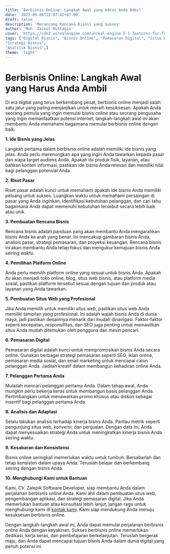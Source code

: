 ```yaml
---
title: 'Berbisnis Online: Langkah Awal yang Harus Anda Ambil'
date: '2023-09-06T13:07:42+07:00'
draft: false
description: 'Merancang Rencana Bisnis yang Sukses'
author: 'Moh. Zainul Muttaqin'
cover: 'https://cdn2.unrealengine.com/unreal-engine-5-1-features-for-fortnite-chapter-4-header-1920x1080-2e96869442d6.jpg?resize=1&w=1920'
tags: ["Digital Bisnis", "Bisnis Online", "Pemasaran Digital", "Situs Web Bisnis", "SEO (Search Engine Optimization)",
"Strategi Bisnis",
"Analitik Bisnis",] 
theme: 'light'
---
```

# Berbisnis Online: Langkah Awal yang Harus Anda Ambil

Di era digital yang terus berkembang pesat, berbisnis online menjadi salah satu jalur yang paling menjanjikan untuk meraih kesuksesan. Apakah Anda seorang pemula yang ingin memulai bisnis online atau seorang pengusaha yang ingin memanfaatkan potensi internet, langkah-langkah awal ini akan membantu Anda memahami bagaimana memulai berbisnis online dengan baik.

**1. Ide Bisnis yang Jelas**

Langkah pertama dalam berbisnis online adalah memiliki ide bisnis yang jelas. Anda perlu merenungkan apa yang ingin Anda tawarkan kepada pasar dan siapa target audiens Anda. Apakah itu produk fisik, layanan, atau bahkan konten informasi, pastikan ide bisnis Anda relevan dan memiliki nilai bagi pelanggan potensial Anda.

**2. Riset Pasar**

Riset pasar adalah kunci untuk memahami apakah ide bisnis Anda memiliki peluang untuk sukses. Luangkan waktu untuk memahami persaingan di pasar yang Anda inginkan, identifikasi kebutuhan pelanggan, dan cari tahu bagaimana Anda dapat memenuhi kebutuhan tersebut secara lebih baik atau unik.

**3. Pembuatan Rencana Bisnis**

Rencana bisnis adalah panduan yang akan membantu Anda mengarahkan bisnis Anda ke arah yang benar. Ini mencakup gambaran bisnis Anda, analisis pasar, strategi pemasaran, dan proyeksi keuangan. Rencana bisnis ini akan membantu Anda tetap fokus dan mengukur kemajuan bisnis Anda seiring waktu.

**4. Pemilihan Platform Online**

Anda perlu memilih platform online yang sesuai untuk bisnis Anda. Apakah itu akan menjadi toko online, blog, situs web bisnis, atau platform media sosial, pastikan platform tersebut sesuai dengan tujuan dan produk atau layanan yang Anda tawarkan.

**5. Pembuatan Situs Web yang Profesional**

Jika Anda memilih untuk memiliki situs web, pastikan situs web Anda memiliki tampilan yang profesional. Ini adalah wajah bisnis Anda di dunia maya, jadi pastikan desainnya menarik dan mudah dinavigasi. Faktor-faktor seperti kecepatan, responsifitas, dan SEO juga penting untuk memastikan situs Anda mudah ditemukan oleh pengguna dan mesin pencari.

**6. Pemasaran Digital**

Pemasaran digital adalah kunci untuk mempromosikan bisnis Anda secara online. Gunakan berbagai strategi pemasaran seperti SEO, iklan online, pemasaran media sosial, dan email marketing untuk mencapai calon pelanggan Anda. Jadilah kreatif dalam membangun kehadiran online Anda.

**7. Pelanggan Pertama Anda**

Mulailah mencari pelanggan pertama Anda. Dalam tahap awal, Anda mungkin perlu bekerja keras untuk membangun basis pelanggan Anda. Pertimbangkan untuk menawarkan promo khusus atau diskon sebagai insentif bagi pelanggan pertama Anda.

**8. Analisis dan Adaptasi**

Selalu lakukan analisis terhadap kinerja bisnis Anda. Pantau metrik seperti pengunjung situs web, konversi, dan penjualan. Dengan data ini, Anda dapat menyesuaikan strategi Anda untuk meningkatkan kinerja bisnis Anda seiring waktu.

**9. Kesabaran dan Konsistensi**

Bisnis online seringkali memerlukan waktu untuk tumbuh. Bersabarlah dan tetap konsisten dalam upaya Anda. Teruslah belajar dan berkembang seiring dengan bisnis Anda.

**10. Menghubungi Kami untuk Bantuan**

Kami, CV. Zalepik Software Developer, siap membantu Anda dalam perjalanan berbisnis online Anda. Kami ahli dalam pembuatan situs web, pengembangan aplikasi, dan strategi pemasaran digital. Jika Anda memerlukan bantuan atau konsultasi lebih lanjut, jangan ragu untuk menghubungi kami di [kontak kami](https://chat.openai.com/c/hubungi-kami-zalepik.com). Kami siap mendukung Anda menuju kesuksesan berbisnis online.

Dengan langkah-langkah awal ini, Anda dapat memulai perjalanan berbisnis online Anda dengan keyakinan. Sukses berbisnis online memerlukan dedikasi, kerja keras, dan pembelajaran berkelanjutan. Teruslah bergerak maju, dan Anda dapat mencapai tujuan bisnis Anda dalam dunia digital yang penuh potensi ini.
